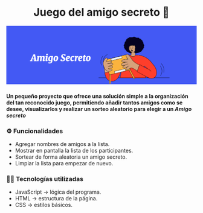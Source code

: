 <h1> <div align="center">
  Juego del amigo secreto 🎁
</div>
</h1> 

![alt text](<assets/portadareadme.png>)
#### Un pequeño proyecto que ofrece una solución simple a la organización del tan reconocido juego, permitiendo añadir tantos amigos como se desee, visualizarlos y realizar un sorteo aleatorio para elegir a un _Amigo secreto_
### ⚙️ Funcionalidades 
+ Agregar nombres de amigos a la lista.
+ Mostrar en pantalla la lista de los participantes.
+ Sortear de forma aleatoria un amigo secreto.
+ Limpiar la lista para empezar de nuevo.

### 🧑‍💻 Tecnologías utilizadas 
+ JavaScript → lógica del programa.
+ HTML → estructura de la página.
+ CSS → estilos básicos.
